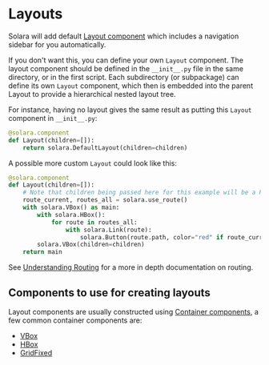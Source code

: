# Layouts

Solara will add default [Layout component](/api/default_layout) which includes a navigation sidebar for you automatically.

If you don't want this, you can define your own `Layout` component. The layout component should be
defined in the `__init__.py` file in the same directory, or in the first script. Each subdirectory (or subpackage)
can define its own `Layout` component, which then is embedded into the parent Layout to provide a hierarchical
nested layout tree.


For instance, having no layout gives the same result as putting this `Layout` component in `__init__.py`:
```python
@solara.component
def Layout(children=[]):
    return solara.DefaultLayout(children=children)
```

A possible more custom `Layout` could look like this:

```python
@solara.component
def Layout(children=[]):
    # Note that children being passed here for this example will be a Page() element.
    route_current, routes_all = solara.use_route()
    with solara.VBox() as main:
        with solara.HBox():
            for route in routes_all:
                with solara.Link(route):
                    solara.Button(route.path, color="red" if route_current == route else None)
        solara.VBox(children=children)
    return main
```

See [Understanding Routing](/docs/understanding/routing) for a more in depth documentation on routing.


## Components to use for creating layouts

Layout components are usually constructed using [Container components](/docs/understanding/containers), a few common container components are:

 * [VBox](/api/vbox)
 * [HBox](/api/hbox)
 * [GridFixed](/api/gridfixed)
